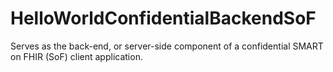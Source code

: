 # HelloWorldConfidentialBackendSoF

Serves as the back-end, or server-side component of a confidential SMART on
FHIR (SoF) client application.

